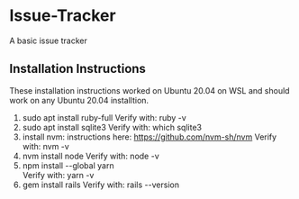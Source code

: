 # Issue-Tracker
A basic issue tracker

## Installation Instructions
These installation instructions worked on Ubuntu 20.04 on WSL and should work on any Ubuntu 20.04 installtion.

1. sudo apt install ruby-full
Verify with: ruby -v
2. sudo apt install sqlite3 
Verify with: which sqlite3
3. install nvm: instructions here: https://github.com/nvm-sh/nvm
Verify with: nvm -v
4. nvm install node 
Verify with: node -v                                                                                                 
5. npm install --global yarn  
Verify with: yarn -v
6. gem install rails 
Verify with: rails --version   